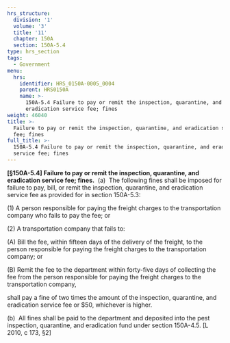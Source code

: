 ```yaml
---
hrs_structure:
  division: '1'
  volume: '3'
  title: '11'
  chapter: 150A
  section: 150A-5.4
type: hrs_section
tags:
  - Government
menu:
  hrs:
    identifier: HRS_0150A-0005_0004
    parent: HRS0150A
    name: >-
      150A-5.4 Failure to pay or remit the inspection, quarantine, and
      eradication service fee; fines
weight: 46040
title: >-
  Failure to pay or remit the inspection, quarantine, and eradication service
  fee; fines
full_title: >-
  150A-5.4 Failure to pay or remit the inspection, quarantine, and eradication
  service fee; fines
---
```

**[§150A-5.4] Failure to pay or remit the inspection, quarantine, and eradication service fee; fines.**  (a)  The following fines shall be imposed for failure to pay, bill, or remit the inspection, quarantine, and eradication service fee as provided for in section 150A-5.3:

(1) A person responsible for paying the freight charges to the transportation company who fails to pay the fee; or

(2) A transportation company that fails to:

(A) Bill the fee, within fifteen days of the delivery of the freight, to the person responsible for paying the freight charges to the transportation company; or

(B) Remit the fee to the department within forty-five days of collecting the fee from the person responsible for paying the freight charges to the transportation company,

shall pay a fine of two times the amount of the inspection, quarantine, and eradication service fee or $50, whichever is higher.

(b)  All fines shall be paid to the department and deposited into the pest inspection, quarantine, and eradication fund under section 150A-4.5\. [L 2010, c 173, §2]